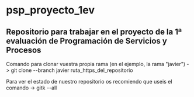# psp_proyecto_1ev
Repositorio para trabajar en el proyecto de la 1ª evaluación de Programación de Servicios y Procesos
-----------------------------------------------------------------------------------------------------
Comando para clonar vuestra propia rama (en el ejemplo, la rama "javier") -> git clone --branch javier ruta_https_del_repositorio

Para ver el estado de nuestro repositorio os recomiendo que useis el comando -> gitk --all
